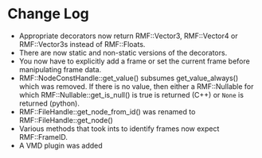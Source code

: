 # Change Log #
- Appropriate decorators now return RMF::Vector3, RMF::Vector4 or
	RMF::Vector3s instead of RMF::Floats.
- There are now static and non-static versions of the decorators.
- You now have to explicitly add a frame or set the current frame before
	manipulating frame data.
- RMF::NodeConstHandle::get_value() subsumes get_value_always() which was
	removed. If there is no value, then either a RMF::Nullable for
	which RMF::Nullable::get_is_null() is true is returned (C++) or
	`None` is returned (python).
- RMF::FileHandle::get_node_from_id() was renamed to RMF::FileHandle::get_node()
- Various methods that took ints to identify frames now expect RMF::FrameID.
- A VMD plugin was added
